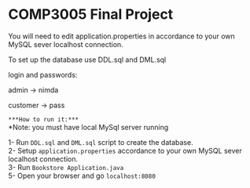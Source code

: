 # COMP3005 Final Project

You will need to edit application.properties in accordance to your own MySQL sever localhost connection.

To set up the database use DDL.sql and DML.sql

login and passwords:

  admin -> nimda

  customer -> pass


``***How to run it:***``
<br/>*Note: you must have local MySql server running<br/>

1- Run ``DDL.sql`` and ``DML.sql`` script to create the database.<br/>
2- Setup ``application.properties`` accordance to your own MySQL sever localhost connection.<br/>
3- Run ``Bookstore Application.java``<br/>
5- Open your browser and go ``localhost:8080``
